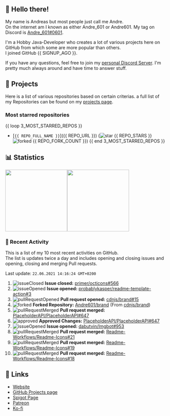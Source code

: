 <!-- Links -->
[andre]: https://discord.bio/p/andre601
[purr]: https://purrbot.site
[discord]: https://discord.gg/6dazXp6
[website]: https://andre601.ch
[github]: https://andre601.ch/projects
[spigot]: https://www.spigotmc.org/resources/authors/56829/
[patreon]: https://patreon.com/andre_601
[ko-fi]: https://ko-fi.com/andre_601

## 👋 Hello there!
My name is Andreas but most people just call me Andre.  
On the internet am I known as either Andre_601 or Andre601. My tag on Discord is [Andre_601#0601][andre].

I'm a Hobby Java-Developer who creates a lot of various projects here on GitHub from which some are more popular than others.  
I joined GitHub {{ SIGNUP_AGO }}.

If you have any questions, feel free to join my [personal Discord Server][discord]. I'm pretty much always around and have time to answer stuff.

## 📁 Projects
Here is a list of various repositories based on certain criterias. a full list of my Repositories can be found on my [projects page][github].

### Most starred repositories

{{ loop 3_MOST_STARRED_REPOS }}
- [`{{ REPO_FULL_NAME }}`]({{ REPO_URL }}) (![star] {{ REPO_STARS }} ![forked] {{ REPO_FORK_COUNT }})
{{ end 3_MOST_STARRED_REPOS }}

## 📊 Statistics
<img height="195px" src="https://github-readme-stats.vercel.app/api?username=Andre601&show_icons=true&hide_rank=true&title_color=3498db&bg_color=ffffff00&text_color=718096&disable_animations=true"><img height="195px" src="https://github-readme-stats.vercel.app/api/top-langs?username=Andre601&layout=compact&title_color=3498db&bg_color=ffffff00&text_color=718096">

### 📜 Recent Activity
This is a list of my 10 most recent activities on GitHub.  
The list is updates twice a day and includes opening and closing issues and opening, closing and merging Pull requests.

<!--RECENT_ACTIVITY:last_update-->
Last update: `22.06.2021 14:16:24 GMT+0200`
<!--RECENT_ACTIVITY:last_update_end-->
<!--RECENT_ACTIVITY:start-->
1. ![issueClosed] **Issue closed:** [primer/octicons#566](https://github.com/primer/octicons/issues/566)
2. ![issueOpened] **Issue opened:** [probablykasper/readme-template-action#3](https://github.com/probablykasper/readme-template-action/issues/3)
3. ![pullRequestOpened] **Pull request opened:** [cdnjs/brand#15](https://github.com/cdnjs/brand/pull/15)
4. ![forked] **Forked Repository:** [Andre601/brand](https://github.com/Andre601/brand) (From [cdnjs/brand](https://github.com/cdnjs/brand))
5. ![pullRequestMerged] **Pull request merged:** [PlaceholderAPI/PlaceholderAPI#647](https://github.com/PlaceholderAPI/PlaceholderAPI/pull/647)
6. ![approved] **Approved Changes:** [PlaceholderAPI/PlaceholderAPI#647](https://github.com/PlaceholderAPI/PlaceholderAPI/pull/647#pullrequestreview-687923262)
7. ![issueOpened] **Issue opened:** [dabutvin/Imgbot#953](https://github.com/dabutvin/Imgbot/issues/953)
8. ![pullRequestMerged] **Pull request merged:** [Readme-Workflows/Readme-Icons#21](https://github.com/Readme-Workflows/Readme-Icons/pull/21)
9. ![pullRequestMerged] **Pull request merged:** [Readme-Workflows/Readme-Icons#19](https://github.com/Readme-Workflows/Readme-Icons/pull/19)
10. ![pullRequestMerged] **Pull request merged:** [Readme-Workflows/Readme-Icons#18](https://github.com/Readme-Workflows/Readme-Icons/pull/18)
<!--RECENT_ACTIVITY:end-->

## 🔗 Links
- [Website]
- [GitHub Projects page][github]
- [Spigot Page][spigot]
- [Patreon]
- [Ko-fi]

<!-- Badges -->
[issueOpened]: https://cdn.jsdelivr.net/gh/Readme-Workflows/Readme-Icons@v1.1.0/icons/octicons/IssueOpened.svg
[issueClosed]: https://cdn.jsdelivr.net/gh/Readme-Workflows/Readme-Icons@v1.1.0/icons/octicons/IssueClosed.svg

[pullRequestOpened]: https://cdn.jsdelivr.net/gh/Readme-Workflows/Readme-Icons@v1.1.0/icons/octicons/PullRequestOpened.svg
[pullRequestClosed]: https://cdn.jsdelivr.net/gh/Readme-Workflows/Readme-Icons@v1.1.0/icons/octicons/PullRequestClosed.svg
[pullRequestMerged]: https://cdn.jsdelivr.net/gh/Readme-Workflows/Readme-Icons@v1.1.0/icons/octicons/PullRequestMerged.svg

[comment]: https://cdn.jsdelivr.net/gh/Readme-Workflows/Readme-Icons@v1.1.0/icons/octicons/Comment.svg

[changesRequested]: https://cdn.jsdelivr.net/gh/Readme-Workflows/Readme-Icons@v1.1.0/icons/octicons/RequestedChanges.svg
[approved]: https://cdn.jsdelivr.net/gh/Readme-Workflows/Readme-Icons@v1.1.0/icons/octicons/ApprovedChanges.svg
[repoCreated]: https://cdn.jsdelivr.net/gh/Readme-Workflows/Readme-Icons@v1.1.0/icons/octicons/Repository.svg

[release]: https://cdn.jsdelivr.net/gh/Readme-Workflows/Readme-Icons@v1.1.0/icons/octicons/Release.svg
[star]: https://cdn.jsdelivr.net/gh/Readme-Workflows/Readme-Icons@v1.1.0/icons/octicons/StarredRepository.svg
[wiki]: https://cdn.jsdelivr.net/gh/Readme-Workflows/Readme-Icons@v1.1.0/icons/octicons/Wiki.svg
[forked]: https://cdn.jsdelivr.net/gh/Readme-Workflows/Readme-Icons@main/icons/octicons/ForkedRepository.svg
